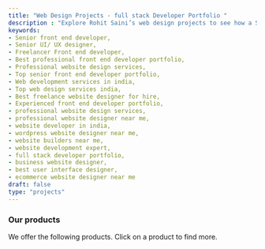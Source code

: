 ```yaml
---
title: "Web Design Projects - full stack Developer Portfolio "
description : "Explore Rohit Saini’s web design projects to see how a Senior Front-End Developer in India excels in professional and business website design. " 
keywords:
- Senior front end developer,
- Senior UI/ UX designer,
- Freelancer Front end developer,
- Best professional front end developer portfolio,
- Professional website design services,
- Top senior front end developer portfolio,
- Web development services in india,
- Top web design services india,
- Best freelance website designer for hire,
- Experienced front end developer portfolio,
- professional website design services,
- professional website designer near me,
- website developer in india,
- wordpress website designer near me,
- website builders near me,
- website development expert,
- full stack developer portfolio, 
- business website designer,
- best user interface designer,
- ecommerce website designer near me 
draft: false
type: "projects"
---
```


### Our products

We offer the following products. Click on a product to find more.
